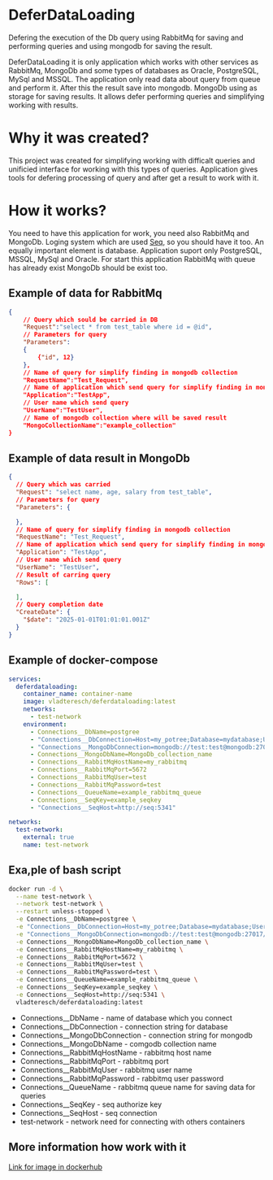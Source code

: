 # DeferDataLoading

Defering the execution of the Db query using RabbitMq for saving and performing queries and using mongodb for saving the result. 

DeferDataLoading it is only application which works with other services as RabbitMq, MongoDb and some types of databases as Oracle, PostgreSQL, MySql and MSSQL. The application only read data about query from queue and perform it. After this the result save into mongodb. MongoDb using as storage for saving results. It allows defer performing queries and simplifying working with results. 

# Why it was created?

This project was created for simplifying working with difficalt queries and unificied interface for working with this types of queries. Application gives tools for defering processing of query and after get a result to work with it.

# How it works?
You need to have this application for work, you need also RabbitMq and MongoDb. Loging system which are used [Seq](https://datalust.co/), so you should have it too. An equally important element is database. Application suport only PostgreSQL, MSSQL, MySql and Oracle. For start this application RabbitMq with queue has already exist MongoDb should be exist too. 

## Example of data for RabbitMq 
``` json
{
	// Query which sould be carried in DB
	"Request":"select * from test_table where id = @id", 
	// Parameters for query
	"Parameters":
	{
		{"id", 12}
	},
	// Name of query for simplify finding in mongodb collection
	"RequestName":"Test_Request",
	// Name of application which send query for simplify finding in mongodb collection
	"Application":"TestApp",
	// User name which send query
	"UserName":"TestUser",
	// Name of mongodb collection where will be saved result
	"MongoCollectionName":"example_collection"
}
```

## Example of data result in MongoDb
``` json
{
  // Query which was carried
  "Request": "select name, age, salary from test_table",
  // Parameters for query
  "Parameters": {

  },
  // Name of query for simplify finding in mongodb collection
  "RequestName": "Test_Request",
  // Name of application which send query for simplify finding in mongodb collection
  "Application": "TestApp",
  // User name which send query
  "UserName": "TestUser",
  // Result of carring query
  "Rows": [

  ],
  // Query completion date
  "CreateDate": {
    "$date": "2025-01-01T01:01:01.001Z"
  }
}
```

## Example of docker-compose
``` yml
services:
  deferdataloading:
    container_name: container-name
    image: vladteresch/deferdataloading:latest
    networks:
      - test-network
    environment:
      - Connections__DbName=postgree
      - "Connections__DbConnection=Host=my_potree;Database=mydatabase;Username=test_user;Password=test_password"
      - "Connections__MongoDbConnection=mongodb://test:test@mongodb:27017/"
      - Connections__MongoDbName=MongoDb_collection_name
      - Connections__RabbitMqHostName=my_rabbitmq
      - Connections__RabbitMqPort=5672
      - Connections__RabbitMqUser=test
      - Connections__RabbitMqPassword=test
      - Connections__QueueName=example_rabbitmq_queue
      - Connections__SeqKey=example_seqkey
      - "Connections__SeqHost=http://seq:5341"

networks:
  test-network:
    external: true
    name: test-network   
```

## Exa,ple of bash script
``` bash
docker run -d \
  --name test-network \
  --network test-network \
  --restart unless-stopped \
  -e Connections__DbName=postgree \
  -e "Connections__DbConnection=Host=my_potree;Database=mydatabase;Username=test_user;Password=test_password" \
  -e "Connections__MongoDbConnection=mongodb://test:test@mongodb:27017/" \
  -e Connections__MongoDbName=MongoDb_collection_name \
  -e Connections__RabbitMqHostName=my_rabbitmq \
  -e Connections__RabbitMqPort=5672 \
  -e Connections__RabbitMqUser=test \
  -e Connections__RabbitMqPassword=test \
  -e Connections__QueueName=example_rabbitmq_queue \
  -e Connections__SeqKey=example_seqkey \
  -e Connections__SeqHost=http://seq:5341 \
  vladteresch/deferdataloading:latest
```

- Connections__DbName - name of database which you connect
- Connections__DbConnection - connection string for database
- Connections__MongoDbConnection - connection string for mongodb
- Connections__MongoDbName - comgodb collection name
- Connections__RabbitMqHostName - rabbitmq host name
- Connections__RabbitMqPort - rabbitmq port
- Connections__RabbitMqUser - rabbitmq user name 
- Connections__RabbitMqPassword - rabbitmq user password 
- Connections__QueueName - rabbitmq queue name for saving data for queries
- Connections__SeqKey - seq authorize key
- Connections__SeqHost - seq connection
- test-network - network need for connecting with others containers


## More information how work with it
[Link for image in dockerhub](https://hub.docker.com/r/vladteresch/deferdataloading) 

